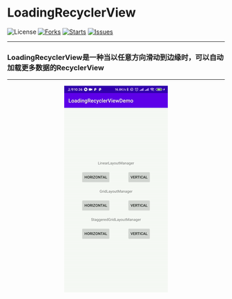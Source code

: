 

# LoadingRecyclerView

![License](https://img.shields.io/badge/license-Apache%202-green)
[![Forks](https://img.shields.io/github/forks/dreamgyf/LoadingRecyclerView)](https://github.com/dreamgyf/LoadingRecyclerView/network/members)
[![Starts](https://img.shields.io/github/stars/dreamgyf/LoadingRecyclerView)](https://github.com/dreamgyf/LoadingRecyclerView/stargazers)
[![Issues](https://img.shields.io/github/issues/dreamgyf/LoadingRecyclerView)](https://github.com/dreamgyf/LoadingRecyclerView/issues)

---

### LoadingRecyclerView是一种当以任意方向滑动到边缘时，可以自动加载更多数据的RecyclerView

---

<div align="center"><img src="https://raw.githubusercontent.com/dreamgyf/LoadingRecyclerView/master/demo.gif"></img></div>

